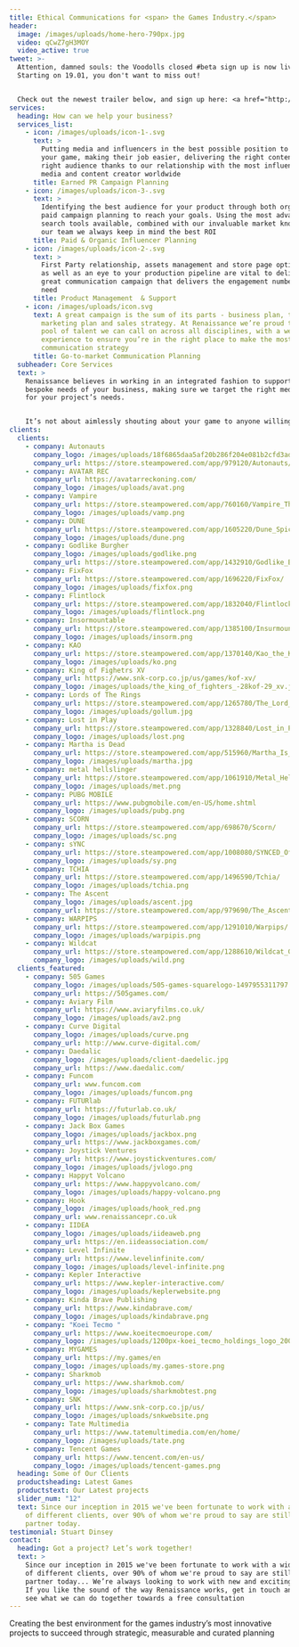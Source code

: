 ```yaml
---
title: Ethical Communications for <span> the Games Industry.</span>
header:
  image: /images/uploads/home-hero-790px.jpg
  video: qCwZ7gH3MOY
  video_active: true
tweet: >-
  Attention, damned souls: the Voodolls closed #beta sign up is now live!
  Starting on 19.01, you don't want to miss out!


  Check out the newest trailer below, and sign up here: <a href="http://eepurl.com/ih1lKb">http://eepurl.com/ih1lKb</a> Find Voodolls on Steam: <a href="http://bit.ly/3X9mHmN">http://bit.ly/3X9mHmN</a>
services:
  heading: How can we help your business?
  services_list:
    - icon: /images/uploads/icon-1-.svg
      text: >
        Putting media and influencers in the best possible position to cover
        your game, making their job easier, delivering the right content to the
        right audience thanks to our relationship with the most influential
        media and content creator worldwide
      title: Earned PR Campaign Planning
    - icon: /images/uploads/icon-3-.svg
      text: >
        Identifying the best audience for your product through both organic and
        paid campaign planning to reach your goals. Using the most advanced
        search tools available, combined with our invaluable market knowledge of
        our team we always keep in mind the best ROI
      title: Paid & Organic Influencer Planning
    - icon: /images/uploads/icon-2-.svg
      text: >
        First Party relationship, assets management and store page optimization
        as well as an eye to your production pipeline are vital to deliver a
        great communication campaign that delivers the engagement numbers you
        need
      title: Product Management  & Support
    - icon: /images/uploads/icon.svg
      text: A great campaign is the sum of its parts - business plan, target audience,
        marketing plan and sales strategy. At Renaissance we’re proud to have a
        pool of talent we can call on across all disciplines, with a wealth of
        experience to ensure you’re in the right place to make the most of your
        communication strategy
      title: Go-to-market Communication Planning
  subheader: Core Services
  text: >
    Renaissance believes in working in an integrated fashion to support the
    bespoke needs of your business, making sure we target the right media mix
    for your project’s needs.


    It’s not about aimlessly shouting about your game to anyone willing to lend their ear: We’re here to take your creativity and make sure right people hears about it in the right way, at the right time, in the right place
clients:
  clients:
    - company: Autonauts
      company_logo: /images/uploads/18f6865daa5af20b286f204e081b2cfd3adddd8e.png
      company_url: https://store.steampowered.com/app/979120/Autonauts/
    - company: AVATAR REC
      company_url: https://avatarreckoning.com/
      company_logo: /images/uploads/avat.png
    - company: Vampire
      company_url: https://store.steampowered.com/app/760160/Vampire_The_Masquerade__Bloodhunt/
      company_logo: /images/uploads/vamp.png
    - company: DUNE
      company_url: https://store.steampowered.com/app/1605220/Dune_Spice_Wars/
      company_logo: /images/uploads/dune.png
    - company: Godlike Burgher
      company_logo: /images/uploads/godlike.png
      company_url: https://store.steampowered.com/app/1432910/Godlike_Burger/
    - company: FixFox
      company_url: https://store.steampowered.com/app/1696220/FixFox/
      company_logo: /images/uploads/fixfox.png
    - company: Flintlock
      company_url: https://store.steampowered.com/app/1832040/Flintlock_The_Siege_of_Dawn/
      company_logo: /images/uploads/flintlock.png
    - company: Insormountable
      company_url: https://store.steampowered.com/app/1385100/Insurmountable/
      company_logo: /images/uploads/insorm.png
    - company: KAO
      company_url: https://store.steampowered.com/app/1370140/Kao_the_Kangaroo/
      company_logo: /images/uploads/ko.png
    - company: King of Fighetrs XV
      company_url: https://www.snk-corp.co.jp/us/games/kof-xv/
      company_logo: /images/uploads/the_king_of_fighters_-28kof-29_xv.jpg
    - company: Lords of The Rings
      company_url: https://store.steampowered.com/app/1265780/The_Lord_of_the_Rings_Gollum/
      company_logo: /images/uploads/gollum.jpg
    - company: Lost in Play
      company_url: https://store.steampowered.com/app/1328840/Lost_in_Play/
      company_logo: /images/uploads/lost.png
    - company: Martha is Dead
      company_url: https://store.steampowered.com/app/515960/Martha_Is_Dead/
      company_logo: /images/uploads/martha.jpg
    - company: metal hellslinger
      company_url: https://store.steampowered.com/app/1061910/Metal_Hellsinger/
      company_logo: /images/uploads/met.png
    - company: PUBG MOBILE
      company_url: https://www.pubgmobile.com/en-US/home.shtml
      company_logo: /images/uploads/pubg.png
    - company: SCORN
      company_url: https://store.steampowered.com/app/698670/Scorn/
      company_logo: /images/uploads/sc.png
    - company: sYNC
      company_url: https://store.steampowered.com/app/1008080/SYNCED_OffPlanet/
      company_logo: /images/uploads/sy.png
    - company: TCHIA
      company_url: https://store.steampowered.com/app/1496590/Tchia/
      company_logo: /images/uploads/tchia.png
    - company: The Ascent
      company_logo: /images/uploads/ascent.jpg
      company_url: https://store.steampowered.com/app/979690/The_Ascent/
    - company: WARPIPS
      company_url: https://store.steampowered.com/app/1291010/Warpips/
      company_logo: /images/uploads/warpipis.png
    - company: Wildcat
      company_url: https://store.steampowered.com/app/1288610/Wildcat_Gun_Machine/
      company_logo: /images/uploads/wild.png
  clients_featured:
    - company: 505 Games
      company_logo: /images/uploads/505-games-squarelogo-1497955311797.png
      company_url: https://505games.com/
    - company: Aviary Film
      company_url: https://www.aviaryfilms.co.uk/
      company_logo: /images/uploads/av2.png
    - company: Curve Digital
      company_logo: /images/uploads/curve.png
      company_url: http://www.curve-digital.com/
    - company: Daedalic
      company_logo: /images/uploads/client-daedelic.jpg
      company_url: https://www.daedalic.com/
    - company: Funcom
      company_url: www.funcom.com
      company_logo: /images/uploads/funcom.png
    - company: FUTURlab
      company_url: https://futurlab.co.uk/
      company_logo: /images/uploads/futurlab.png
    - company: Jack Box Games
      company_logo: /images/uploads/jackbox.png
      company_url: https://www.jackboxgames.com/
    - company: Joystick Ventures
      company_url: https://www.joystickventures.com/
      company_logo: /images/uploads/jvlogo.png
    - company: Happyt Volcano
      company_url: https://www.happyvolcano.com/
      company_logo: /images/uploads/happy-volcano.png
    - company: Hook
      company_logo: /images/uploads/hook_red.png
      company_url: www.renaissancepr.co.uk
    - company: IIDEA
      company_logo: /images/uploads/iideaweb.png
      company_url: https://en.iideassociation.com/
    - company: Level Infinite
      company_url: https://www.levelinfinite.com/
      company_logo: /images/uploads/level-infinite.png
    - company: Kepler Interactive
      company_url: https://www.kepler-interactive.com/
      company_logo: /images/uploads/keplerwebsite.png
    - company: Kinda Brave Publishing
      company_url: https://www.kindabrave.com/
      company_logo: /images/uploads/kindabrave.png
    - company: "Koei Tecmo "
      company_url: https://www.koeitecmoeurope.com/
      company_logo: /images/uploads/1200px-koei_tecmo_holdings_logo_20090401.svg.png
    - company: MYGAMES
      company_url: https://my.games/en
      company_logo: /images/uploads/my.games-store.png
    - company: Sharkmob
      company_url: https://www.sharkmob.com/
      company_logo: /images/uploads/sharkmobtest.png
    - company: SNK
      company_url: https://www.snk-corp.co.jp/us/
      company_logo: /images/uploads/snkwebsite.png
    - company: Tate Multimedia
      company_url: https://www.tatemultimedia.com/en/home/
      company_logo: /images/uploads/tate.png
    - company: Tencent Games
      company_url: https://www.tencent.com/en-us/
      company_logo: /images/uploads/tencent-games.png
  heading: Some of Our Clients
  productsheading: Latest Games
  productstext: Our Latest projects
  slider_num: "12"
  text: Since our inception in 2015 we've been fortunate to work with a wide array
    of different clients, over 90% of whom we're proud to say are still valued
    partner today.
testimonial: Stuart Dinsey
contact:
  heading: Got a project? Let’s work together!
  text: >
    Since our inception in 2015 we've been fortunate to work with a wide array
    of different clients, over 90% of whom we're proud to say are still valued
    partner today... We’re always looking to work with new and exciting clients.
    If you like the sound of the way Renaissance works, get in touch and let’s
    see what we can do together towards a free consultation
---
```

Creating the best environment for the games industry’s most innovative projects to succeed through strategic, measurable and curated planning
